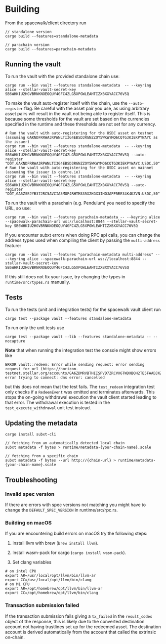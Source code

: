 # Building

From the spacewalk/client directory run

```
// standalone version
cargo build --features=standalone-metadata

// parachain version
cargo build --features=parachain-metadata
```

## Running the vault

To run the vault with the provided standalone chain use:

```
cargo run --bin vault --features standalone-metadata  -- --keyring alice --stellar-vault-secret-key SB6WHKIU2HGVBRNKNOEOQUY4GFC4ZLG5XPGWLEAHTIZXBXXYACC76VSQ
```

To make the vault auto-register itself with the chain, use the `--auto-register` flag.
Be careful with the asset pair you use, as using arbitrary asset pairs will result in the vault not being able to
register itself.
This is because some thresholds for the vault are set based on the currencies specified in the runtime and these
thresholds are not set for any currency.

```
# Run the vault with auto-registering for the USDC asset on testnet (assuming GAKNDFRRWA3RPWNLTI3G4EBSD3RGNZZOY5WKWYMQ6CQTG3KIEKPYWAYC as the issuer)
cargo run --bin vault --features standalone-metadata  -- --keyring alice --stellar-vault-secret-key SB6WHKIU2HGVBRNKNOEOQUY4GFC4ZLG5XPGWLEAHTIZXBXXYACC76VSQ --auto-register "DOT,GAKNDFRRWA3RPWNLTI3G4EBSD3RGNZZOY5WKWYMQ6CQTG3KIEKPYWAYC:USDC,50"
# Run the vault with auto-registering for the USDC asset on mainnet (assuming the issuer is centre.io)
cargo run --bin vault --features standalone-metadata  -- --keyring alice --stellar-vault-secret-key SB6WHKIU2HGVBRNKNOEOQUY4GFC4ZLG5XPGWLEAHTIZXBXXYACC76VSQ --auto-register "DOT,GA5ZSEJYB37JRC5AVCIA5MOP4RHTM335X2KGX3IHOJAPP5RE34K4KZVN:USDC,50"
```

To run the vault with a parachain (e.g. Pendulum) you need to specify the URL, so use:

```
cargo run --bin vault --features parachain-metadata -- --keyring alice --spacewalk-parachain-url ws://localhost:8844 --stellar-vault-secret-key SB6WHKIU2HGVBRNKNOEOQUY4GFC4ZLG5XPGWLEAHTIZXBXXYACC76VSQ
```

If you encounter subxt errors when doing RPC api calls, you can change the address types used when compiling the client
by passing the `multi-address` feature:

```
cargo run --bin vault --features "parachain-metadata multi-address" -- --keyring alice --spacewalk-parachain-url ws://localhost:8844 --stellar-vault-secret-key SB6WHKIU2HGVBRNKNOEOQUY4GFC4ZLG5XPGWLEAHTIZXBXXYACC76VSQ
```

If this still does not fix your issue, try changing the types in `runtime/src/types.rs` manually.

## Tests

To run the tests (unit and integration tests) for the spacewalk vault client run

```
cargo test --package vault --features standalone-metadata
```

To run only the unit tests use

```
cargo test --package vault --lib --features standalone-metadata -- --nocapture
```

**Note** that when running the integration test the console might show errors like

```
ERROR vault::redeem: Error while sending request: error sending request for url (https://horizon-testnet.stellar.org/accounts/GA6ZDMRVBTHIISPVD7ZRCVX6TWDXBOH2TE5FAADJXZ52YL4GCFI4HOHU): error trying to connect: dns error: cancelled
```

but this does not mean that the test fails.
The `test_redeem` integration test only checks if a `RedeemEvent` was emitted and terminates afterwards.
This stops the on-going withdrawal execution the vault client started leading to that error.
The withdrawal execution is tested in the `test_execute_withdrawal` unit test instead.

## Updating the metadata

```
cargo install subxt-cli

// fetching from an automatically detected local chain
subxt metadata -f bytes > runtime/metadata-{your-chain-name}.scale

// fetching from a specific chain
subxt metadata -f bytes --url http://{chain-url} > runtime/metadata-{your-chain-name}.scale
```

## Troubleshooting

### Invalid spec version

If there are errors with spec versions not matching you might have to change the `DEFAULT_SPEC_VERSION` in
runtime/src/rpc.rs.

### Building on macOS

If you are encountering build errors on macOS try the following steps:

1. Install llvm with brew (`brew install llvm`).

1. Install wasm-pack for cargo (`cargo install wasm-pack`).

1. Set clang variables

```
# on intel CPU
export AR=/usr/local/opt/llvm/bin/llvm-ar
export CC=/usr/local/opt/llvm/bin/clang
# on M1 CPU
export AR=/opt/homebrew/opt/llvm/bin/llvm-ar
export CC=/opt/homebrew/opt/llvm/bin/clang
```

### Transaction submission failed

If the transaction submission fails giving a `tx_failed` in the `result_codes` object of the response, this is likely
due to the converted destination account not having trustlines set up for the redeemed asset.
The destination account is derived automatically from the account that called the extrinsic on-chain.
